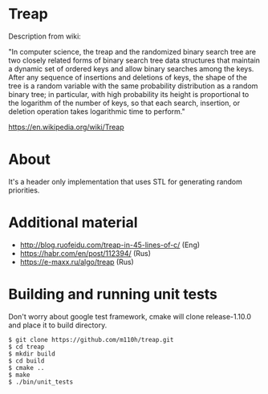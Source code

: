 # Treap

Description from wiki:

"In computer science, the treap and the randomized binary search tree are two closely related forms of binary search tree data structures that maintain a dynamic set of ordered keys and allow binary searches among the keys. After any sequence of insertions and deletions of keys, the shape of the tree is a random variable with the same probability distribution as a random binary tree; in particular, with high probability its height is proportional to the logarithm of the number of keys, so that each search, insertion, or deletion operation takes logarithmic time to perform."

https://en.wikipedia.org/wiki/Treap

# About

It's a header only implementation that uses STL for generating random priorities.

# Additional material

* http://blog.ruofeidu.com/treap-in-45-lines-of-c/ (Eng)
* https://habr.com/en/post/112394/ (Rus)
* https://e-maxx.ru/algo/treap (Rus)

# Building and running unit tests

Don't worry about google test framework, cmake will clone release-1.10.0 and place it to build directory.


```
$ git clone https://github.com/m110h/treap.git
$ cd treap
$ mkdir build
$ cd build
$ cmake ..
$ make
$ ./bin/unit_tests
```
